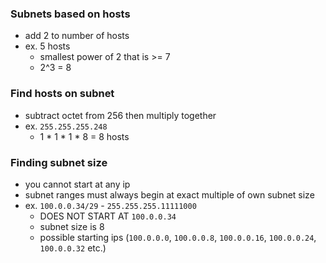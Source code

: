### Subnets based on hosts
- add 2 to number of hosts
- ex. 5 hosts
	- smallest power of 2 that is >= 7
	- 2^3 = 8
### Find hosts on subnet
- subtract octet from 256 then multiply together
- ex. `255.255.255.248`
	- 1 * 1 * 1 * 8 = 8 hosts
### Finding subnet size
- you cannot start at any ip
- subnet ranges must always begin at exact multiple of own subnet size
- ex. `100.0.0.34/29` - `255.255.255.11111000`
	- DOES NOT START AT `100.0.0.34`
	- subnet size is 8
	- possible starting ips (`100.0.0.0`, `100.0.0.8`, `100.0.0.16`, `100.0.0.24`, `100.0.0.32` etc.)